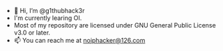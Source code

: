 - 👋 Hi, I’m @g1thubhack3r
- I'm currently learing OI.
- Most of my repository are licensed under GNU General Public License v3.0 or later.
- 📫 You can reach me at noiphacker@126.com

<!---
g1thubhack3r/g1thubhack3r is a ✨ special ✨ repository because its `README.md` (this file) appears on your GitHub profile.
You can click the Preview link to take a look at your changes.
--->
